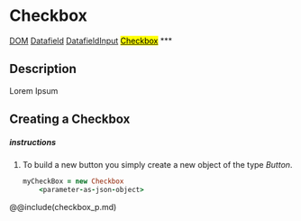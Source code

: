 # Checkbox
<span class="inheritance">
<a href="#Documentation/core/dom">DOM</a>
<a class="inheritance" href="#Documentation/elements/datafield">Datafield</a>
<a class="inheritance" href="#Documentation/elements/datafieldinput">DatafieldInput</a>
<a class="inheritance" href="#Documentation/elements/checkbox"><mark>Checkbox</mark></a>
</span>
***

## Description
Lorem Ipsum

## Creating a Checkbox

##### instructions

1. 
	To build a new button you simply create a new object of the type *Button*.
	```coffeescript
	myCheckBox = new Checkbox
		<parameter-as-json-object>
	```


@@include(checkbox_p.md)
